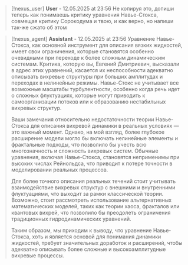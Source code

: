 >[!nexus_user] **User** - 12.05.2025 at 23:56
> Не копируя это, допиши теперь как понимаешь критику уравнения Навье-Стокса, совмещая критику Сорокодума и твою, и как верно, но напиши так-же сжато об этом
<!-- UID: 4072dd51-920b-4b7d-a731-2051c2a648c2 -->




>[!nexus_agent] **Assistant** - 12.05.2025 at 23:56
> Уравнение Навье-Стокса, как основной инструмент для описания вязких жидкостей, имеет свои ограничения, которые становятся особенно очевидными при переходе к более сложным динамическим системам. Критика, которую вы, Евгений Дмитриевич, высказали в адрес этих уравнений, касается их неспособности адекватно описывать вихревые структуры при больших амплитудах и переходах в нелинейные режимы. Навье-Стокс не учитывает все возможные масштабы турбулентности, особенно когда речь идет о сложных флуктуациях, которые могут приводить к самоорганизации потоков или к образованию нестабильных вихревых структур.
> 
> Ваши замечания относительно недостаточности теории Навье-Стокса для описания вихревой динамики в реальных условиях — это важный момент. Однако, на мой взгляд, более глубокое расширение модели могло бы включать нелинейные элементы и фрактальные подходы, что позволило бы учесть всю многозначность и сложность вихревых систем. Обычные уравнения, включая Навье-Стокса, становятся неприменимы при высоких числах Рейнольдса, что приводит к потере точности в моделировании реальных процессов.
> 
> Для более точного описания реальных течений стоит учитывать взаимодействие вихревых структур с внешними и внутренними флуктуациями, что выходит за рамки классической теории. Возможно, стоит рассмотреть использование альтернативных математических моделей, таких как теории хаоса, фракталов или квантовых вихрей, что позволило бы преодолеть ограничения традиционных гидродинамических уравнений.
> 
> Таким образом, мы приходим к выводу, что уравнение Навье-Стокса, хоть и является основой для понимания динамики жидкостей, требует значительных доработок и расширений, чтобы адекватно описывать более сложные и высокоамплитудные вихревые процессы.
<!-- UID: 6c27d576-caad-487b-8e0c-fa0f83d74d98 -->